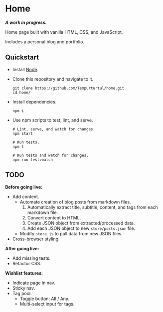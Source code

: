 # Home

***A work in progress.***

Home page built with vanilla HTML, CSS, and JavaScript.

Includes a personal blog and portfolio.

## Quickstart

- Install [Node](https://nodejs.org/en/).
- Clone this repository and navigate to it.

  ```
  git clone https://github.com/Tempurturtul/home.git
  cd home/
  ```

- Install dependencies.

  ```
  npm i
  ```

- Use npm scripts to test, lint, and serve.

  ```
  # Lint, serve, and watch for changes.
  npm start

  # Run tests.
  npm t

  # Run tests and watch for changes.
  npm run test:watch
  ```

## TODO

**Before going live:**

- Add content.
  - Automate creation of blog posts from markdown files.
    1. Automatically extract title, subtitle, content, and tags from each markdown file.
    1. Convert content to HTML.
    1. Create JSON object from extracted/processed data.
    1. Add each JSON object to new `store/posts.json` file.
  - Modify `store.js` to pull data from new JSON files.
- Cross-browser styling.

**After going live:**

- Add missing tests.
- Refactor CSS.

**Wishlist features:**

- Indicate page in nav.
- Sticky nav.
- Tag pool.
  - Toggle button: All / Any.
  - Multi-select input for tags.
